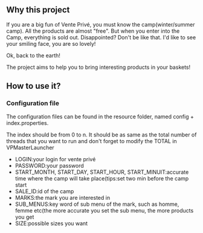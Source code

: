 <h2>Why this project</h2>

<p> If you are a big fun of Vente Privé, you must know the camp(winter/summer camp). All the products are almost "free". 
But when you enter into the Camp, everything is sold out. Disappointed? Don't be like that. I'd like to see your smiling face, 
you are so lovely! </p>

<p> Ok, back to the earth! </p>

<p> The project aims to help you to bring interesting products in your baskets!</p>

<h2>How to use it?</h2>
<h3>Configuration file</h3>
<p>The configuration files can be found in the resource folder, named config + index.properties.</p>
<p>The index should be from 0 to n. It should be as same as the total number of threads that you want to run and don't forget to modify the TOTAL in VPMasterLauncher</p>

<ul>
<li>LOGIN:your login for vente privé</li>
<li>PASSWORD:your password</li>
<li>START_MONTH, START_DAY, START_HOUR, START_MINUIT:accurate time where the camp will take place(tips:set two min before the camp start</li>
<li>SALE_ID:id of the camp</li>
<li>MARKS:the mark you are interested in</li>
<li>SUB_MENUS:key word of sub menu of the mark, such as homme, femme etc(the more accurate you set the sub menu, the more products you get
<li>SIZE:possible sizes you want</li>
</ul>

